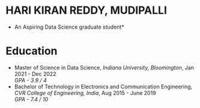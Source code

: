 # HARI KIRAN REDDY, MUDIPALLI
* An Aspiring Data Science graduate student*

# Education
* Master of Science in Data Science, *Indiana University, Bloomington*, Jan 2021 - Dec 2022 <br>
  *GPA - 3.9 / 4*
* Bachelor of Technology in Electronics and Communication Engineering, *CVR College of Engineering, India*, Aug 2015 - June 2019 <br>
  *GPA - 7.4 / 10*
